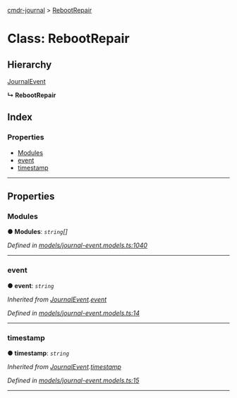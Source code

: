 [cmdr-journal](../README.md) > [RebootRepair](../classes/rebootrepair.md)



# Class: RebootRepair

## Hierarchy


 [JournalEvent](journalevent.md)

**↳ RebootRepair**







## Index

### Properties

* [Modules](rebootrepair.md#modules)
* [event](rebootrepair.md#event)
* [timestamp](rebootrepair.md#timestamp)



---
## Properties
<a id="modules"></a>

###  Modules

**●  Modules**:  *`string`[]* 

*Defined in [models/journal-event.models.ts:1040](https://github.com/chrisbruford/cmdr-journal/blob/0588b1f/src/models/journal-event.models.ts#L1040)*





___

<a id="event"></a>

###  event

**●  event**:  *`string`* 

*Inherited from [JournalEvent](journalevent.md).[event](journalevent.md#event)*

*Defined in [models/journal-event.models.ts:14](https://github.com/chrisbruford/cmdr-journal/blob/0588b1f/src/models/journal-event.models.ts#L14)*





___

<a id="timestamp"></a>

###  timestamp

**●  timestamp**:  *`string`* 

*Inherited from [JournalEvent](journalevent.md).[timestamp](journalevent.md#timestamp)*

*Defined in [models/journal-event.models.ts:15](https://github.com/chrisbruford/cmdr-journal/blob/0588b1f/src/models/journal-event.models.ts#L15)*





___


